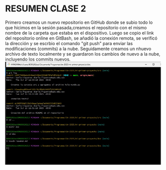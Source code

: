 # RESUMEN CLASE 2
Primero creamos un nuevo repositorio en GitHub donde se subio todo lo que hicimos en la sesión pasada,creamos el repositorio con el mismo nombre de la carpeta que estaba en el dispositivo. Luego se copio el link del repositorio online en GitBash, se añadió la conexión remota, se verificó la dirección y se escrbio el comando "git push" para enviar las modificaciones (commits) a la nube. Seguidamente creamos un nhuevo archivo de texto localmente y se guardaron los cambios de nuevo a la nube, incluyendo los commits nuevos.
![PANTALLAZO_COMANDOS_GITBASH](FOTO.jpg)
